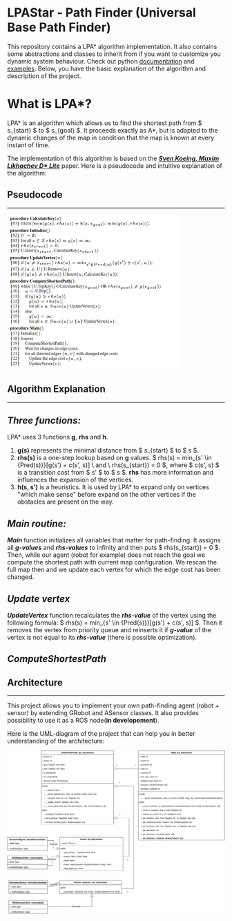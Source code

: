  # LPAStar - Path Finder (Universal Base Path Finder)
 
This repository contains a LPA* algorithm implementation. It also contains some abstractions and classes to inherit from if you want to customize you dynamic system behaviour. Check out python [documentation](https://sudogauss.github.io/LPAstar-PF/) and [examples](https://github.com/sudogauss/LPAstar-PF/tree/main/example). Below, you have the basic explanation of the algorithm and description of the project.

# What is LPA*?

LPA* is an algorithm which allows us to find the shortest path from $ s_{start} $ to $ s_{goal} $. It proceeds exactly as A*, but is adapted to the dynamic changes of the map in condition that the map is known at every instant of time.

The implementation of this algorithm is based on the [***Sven Koeing, Maxim Likhachev D\* Lite***](http://idm-lab.org/bib/abstracts/papers/aaai02b.pdf) paper. Here is a pseudocode and intuitive explanation of the algorithm:

## Pseudocode

---

![LPA* Pseudocode](./doc/assets/lpa_star_pseudocode.png "LPA\* pseudocode")

## Algorithm Explanation

---

***Three functions:***
----------------------

LPA* uses 3 functions **g**, **rhs** and **h**. 

1. **g(s)** represents the minimal distance from $ s_{start} $ to $ s $. 
2. **rhs(s)** is a one-step lookup based on **g** values. $ rhs(s) =  min_{s' \in {Pred(s)}}[g(s') + c(s', s)] \ and \ rhs(s_{start}) = 0 $, where $ c(s', s) $ is a transition cost from $ s' $ to $ s $. **rhs** has more information and influences the expansion of the vertices.
3. **h(s, s')** is a heuristics. It is used by LPA* to expand only on vertices "which make sense" before expand on the other vertices if the obstacles are present on the way.

***Main routine:***
-------------------

***Main*** function initializes all variables that matter for path-finding. It assigns all ***g-values*** and ***rhs-values*** to infinity and then puts $ rhs(s_{start}) = 0 $. Then, while our agent (robot for example) does not reach the goal we compute the shortest path with current map configuration. We rescan the full map then and we update each vertex for which the edge cost has been changed.


***Update vertex***
-------------------

***UpdateVertex*** function recalculates the ***rhs-value*** of the vertex using the following formula: $ rhs(s) =  min_{s' \in {Pred(s)}}[g(s') + c(s', s)] $. Then it removes the vertex from priority queue and reinserts it if ***g-value*** of the vertex is not equal to its ***rhs-value*** (there is possible optimization).


***ComputeShortestPath***
-------------------------


## Architecture

---

This project allows you to implement your own path-finding agent (robot + sensor) by extending GRobot and ASensor classes. It also provides possibility to use it as a ROS node(**in developement**).

Here is the UML-diagram of the project that can help you in better understanding of the architecture:

<img src="./doc/assets/LPAStarPathFinder.png" style="background-color: white">



